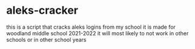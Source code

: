 # aleks-cracker
this is a script that cracks aleks logins from my school
it is made for woodland middle school 2021-2022 it will most likely to not work in other schools or in other school years
